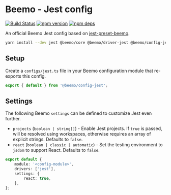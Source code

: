 # Beemo - Jest config

[![Build Status](https://github.com/beemojs/dev/workflows/Build/badge.svg)](https://github.com/beemojs/dev/actions?query=branch%3Amaster)
[![npm version](https://badge.fury.io/js/%40beemo%config-jest.svg)](https://www.npmjs.com/package/@beemo/config-jest)
[![npm deps](https://david-dm.org/beemojs/dev.svg?path=packages/config-jest)](https://www.npmjs.com/package/@beemo/config-jest)

An official Beemo Jest config based on
[jest-preset-beemo](https://www.npmjs.com/package/jest-preset-beemo).

```bash
yarn install --dev jest @beemo/core @beemo/driver-jest @beemo/config-jest
```

## Setup

Create a `configs/jest.ts` file in your Beemo configuration module that re-exports this config.

```ts
export { default } from '@beemo/config-jest';
```

## Settings

The following Beemo `settings` can be defined to customize Jest even further.

- `projects` (`boolean | string[]`) - Enable Jest projects. If `true` is passed, will be resolved
  using workspaces, otherwise requires an array of explicit strings. Defaults to `false`.
- `react` (`boolean | classic | automatic`) - Set the testing environment to `jsdom` to support
  React. Defaults to `false`.

```ts
export default {
	module: '<config-module>',
	drivers: ['jest'],
	settings: {
		react: true,
	},
};
```
